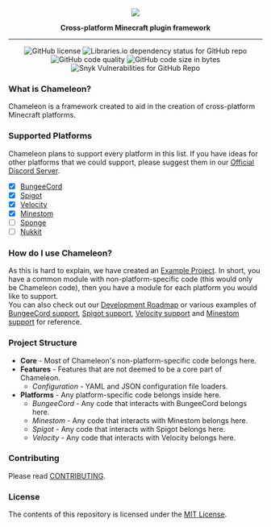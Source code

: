 <div align="center">
    <a href="#logo"><img src="https://i.hypera.dev/assets/chameleon@750x150.png" /></a>
    <p><strong>Cross-platform Minecraft plugin framework</strong></p>
</div>

-----------
<div align="center">
   <img alt="GitHub license" src="https://img.shields.io/github/license/ChameleonFramework/Chameleon?color=%2317aaaa&style=for-the-badge">
   <img alt="Libraries.io dependency status for GitHub repo" src="https://img.shields.io/librariesio/github/ChameleonFramework/Chameleon?color=%2317aaaa&style=for-the-badge"><br />
   <img alt="GitHub code quality" src="https://img.shields.io/codefactor/grade/github/ChameleonFramework/Chameleon/main?style=for-the-badge&color=%2317aaaa">
   <img alt="GitHub code size in bytes" src="https://img.shields.io/github/languages/code-size/ChameleonFramework/Chameleon?color=%2317aaaa&style=for-the-badge">
   <img alt="Snyk Vulnerabilities for GitHub Repo" src="https://img.shields.io/snyk/vulnerabilities/github/ChameleonFramework/Chameleon?color=%2317aaaa&style=for-the-badge">
</div>

### What is Chameleon?
Chameleon is a framework created to aid in the creation of cross-platform Minecraft platforms.


### Supported Platforms
Chameleon plans to support every platform in this list. If you have ideas for other platforms that we could support, please suggest them in our [Official Discord Server][Discord].
 - [x] [BungeeCord]
 - [x] [Spigot]
 - [x] [Velocity]
 - [x] [Minestom]
 - [ ] [Sponge]
 - [ ] [Nukkit]

### How do I use Chameleon?
As this is hard to explain, we have created an [Example Project][Example]. In short, you have a common module with non-platform-specific code (this would only be Chameleon code), then you have a module for each platform you would like to support.  
You can also check out our [Development Roadmap][Roadmap] or various examples of [BungeeCord support][platform-bungeecord], [Spigot support][platform-spigot], [Velocity support][platform-velocity] and [Minestom support][platform-minestom] for reference.

### Project Structure
 * **Core** - Most of Chameleon's non-platform-specific code belongs here.
 * **Features** - Features that are not deemed to be a core part of Chameleon.
   * *Configuration* - YAML and JSON configuration file loaders. 
 * **Platforms** - Any platform-specific code belongs inside here.
   * *BungeeCord* - Any code that interacts with BungeeCord belongs here.
   * *Minestom* - Any code that interacts with Minestom belongs here.
   * *Spigot* - Any code that interacts with Spigot belongs here.
   * *Velocity* - Any code that interacts with Velocity belongs here.


### Contributing
Please read [CONTRIBUTING].

### License
The contents of this repository is licensed under the [MIT License](LICENSE).


[BungeeCord]: https://www.spigotmc.org/wiki/bungeecord/
[Spigot]: https://www.spigotmc.org/
[Velocity]: https://velocitypowered.com/
[Minestom]: https://www.minestom.net/
[Sponge]: https://www.spongepowered.org/
[Nukkit]: https://github.com/CloudburstMC/Nukkit
[Example]: https://github.com/ChameleonFramework/Example
[Roadmap]: DEVELOPMENT.md
[Discord]: https://discord.hypera.dev/
[platform-bungeecord]: platform-bungeecord/
[platform-spigot]: platform-spigot/
[platform-velocity]: platform-velocity/
[platform-minestom]: platform-minestom/
[CONTRIBUTING]: CONTRIBUTING.md